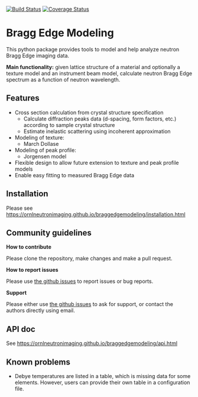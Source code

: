 [![Build Status](https://travis-ci.org/ornlneutronimaging/braggedgemodeling.svg?branch=master)](https://travis-ci.org/ornlneutronimaging/braggedgemodeling)
[![Coverage Status](https://coveralls.io/repos/github/ornlneutronimaging/braggedgemodeling/badge.svg?branch=master)](https://coveralls.io/github/ornlneutronimaging/braggedgemodeling?branch=master)
# Bragg Edge Modeling

This python package provides tools to model and help analyze neutron Bragg Edge imaging data.

**Main functionality:** given lattice structure of a material and optionally a texture model and
an instrument beam model,
calculate neutron Bragg Edge spectrum as a function of neutron wavelength.

## Features
* Cross section calculation from crystal structure specification
  - Calculate diffraction peaks data (d-spacing, form factors, etc.) according to sample crystal structure
  - Estimate inelastic scattering using incoherent approximation
* Modeling of texture:
  - March Dollase
* Modeling of peak profile:
  - Jorgensen model
* Flexible design to allow future extension to texture and peak profile models
* Enable easy fitting to measured Bragg Edge data

## Installation

Please see https://ornlneutronimaging.github.io/braggedgemodeling/installation.html

## Community guidelines

**How to contribute**

Please clone the repository, make changes and make a pull request.

**How to report issues**

Please use [the github issues](https://github.com/ornlneutronimaging/braggedgemodeling/issues) to report issues or bug reports.

**Support**

Please either use [the github issues](https://github.com/ornlneutronimaging/braggedgemodeling/issues) to ask for support, or contact the authors directly using email.

## API doc
See https://ornlneutronimaging.github.io/braggedgemodeling/api.html

## Known problems
* Debye temperatures are listed in a table, which is missing data for some elements.
  However, users can provide their own table in a configuration file.
